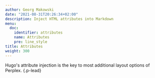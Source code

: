 ```yaml
---
author: Georg Makowski
date: "2021-08-31T20:26:34+02:00"
description: Inject HTML attributes into Markdown
menu:
  doc:
    identifier: attributes
    name: Attributes
    pre: line_style
title: Attributes
weight: 300
---
```


Hugo's attribute injection is the key to most additional layout options of Perplex.
{.p-lead} <!--more-->
